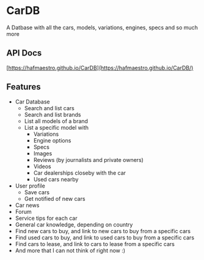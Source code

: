 # CarDB

A Datbase with all the cars, models, variations, engines, specs and so much more

## API Docs

[https://hafmaestro.github.io/CarDB](https://hafmaestro.github.io/CarDB/)

## Features

- Car Database
  - Search and list cars
  - Search and list brands
  - List all models of a brand
  - List a specific model with
    - Variations
    - Engine options
    - Specs
    - Images
    - Reviews (by journalists and private owners)
    - Videos
    - Car dealerships closeby with the car
    - Used cars nearby
- User profile
  - Save cars
  - Get notified of new cars
- Car news
- Forum
- Service tips for each car
- General car knowledge, depending on country
- Find new cars to buy, and link to new cars to buy from a specific cars
- Find used cars to buy, and link to used cars to buy from a specific cars
- Find cars to lease, and link to cars to lease from a specific cars
- And more that I can not think of right now :)
